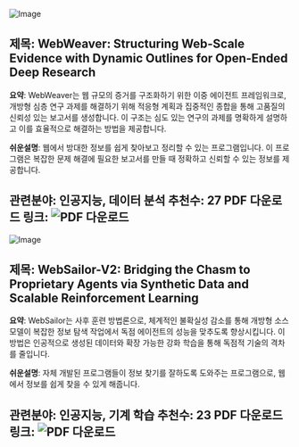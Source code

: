 ![Image](https://cdn-thumbnails.huggingface.co/social-thumbnails/papers/2509.13312.png)
## 제목: WebWeaver: Structuring Web-Scale Evidence with Dynamic Outlines for Open-Ended Deep Research
**요약**: 
WebWeaver는 웹 규모의 증거를 구조화하기 위한 이중 에이전트 프레임워크로, 개방형 심층 연구 과제를 해결하기 위해 적응형 계획과 집중적인 종합을 통해 고품질의 신뢰성 있는 보고서를 생성합니다. 이 구조는 심도 있는 연구의 과제를 명확하게 설명하고 이를 효율적으로 해결하는 방법을 제공합니다.

**쉬운설명**: 
웹에서 방대한 정보를 쉽게 찾아보고 정리할 수 있는 프로그램입니다. 이 프로그램은 복잡한 문제 해결에 필요한 보고서를 만들 때 정확하고 신뢰할 수 있는 정보를 제공합니다.

**관련분야**: 인공지능, 데이터 분석
**추천수**: 27
**PDF 다운로드 링크**: ![PDF 다운로드](https://arxiv.org/pdf/2509.13312)
---

![Image](https://cdn-thumbnails.huggingface.co/social-thumbnails/papers/2509.13305.png)
## 제목: WebSailor-V2: Bridging the Chasm to Proprietary Agents via Synthetic Data and Scalable Reinforcement Learning
**요약**: 
WebSailor는 사후 훈련 방법론으로, 체계적인 불확실성 감소를 통해 개방형 소스 모델이 복잡한 정보 탐색 작업에서 독점 에이전트의 성능을 맞추도록 향상시킵니다. 이 방법은 인공적으로 생성된 데이터와 확장 가능한 강화 학습을 통해 독점적 기술의 격차를 줄입니다.

**쉬운설명**: 
자체 개발된 프로그램들이 정보 찾기를 잘하도록 도와주는 프로그램으로, 웹에서 정보를 쉽게 찾을 수 있게 해줍니다.

**관련분야**: 인공지능, 기계 학습
**추천수**: 23
**PDF 다운로드 링크**: ![PDF 다운로드](https://arxiv.org/pdf/2509.13305)
---